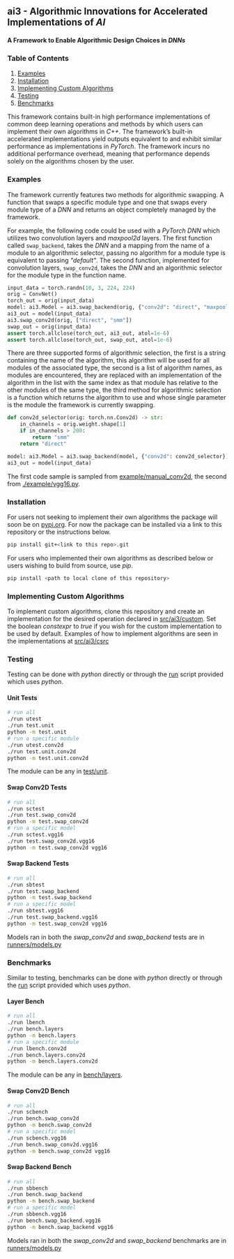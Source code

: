 ## ai3 - Algorithmic Innovations for Accelerated Implementations of *AI*

#### A Framework to Enable Algorithmic Design Choices in *DNNs*

### Table of Contents
1. [Examples](#examples)
2. [Installation](#installation)
3. [Implementing Custom Algorithms](#implementing-custom-algorithms)
4. [Testing](#testing)
5. [Benchmarks](#benchmarks)

This framework contains built-in high performance implementations of common deep learning operations and methods by which users can implement their own algorithms in *C++*. The framework’s built-in accelerated implementations yield outputs equivalent to and exhibit similar performance as implementations in *PyTorch*. The framework incurs no additional performance overhead, meaning that performance depends solely on the algorithms chosen by the user.

### Examples
The framework currently features two methods for algorithmic swapping. A function that swaps a specific module type and one that swaps every module type of a *DNN* and returns an object completely managed by the framework.

For example, the following code could be used with a *PyTorch* *DNN* which utilizes two convolution layers and *maxpool2d* layers. The first function called ```swap_backend```, takes the *DNN* and a mapping from the name of a module to an algorithmic selector, passing no algorithm for a module type is equivalent to passing *"default"*. The second function, implemented for convolution layers, ```swap_conv2d```, takes the *DNN* and an algorithmic selector for the module type in the function name.
```python
input_data = torch.randn(10, 3, 224, 224)
orig = ConvNet()
torch_out = orig(input_data)
model: ai3.Model = ai3.swap_backend(orig, {"conv2d": "direct", "maxpool2d": "default"})
ai3_out = model(input_data)
ai3.swap_conv2d(orig, ["direct", "smm"])
swap_out = orig(input_data)
assert torch.allclose(torch_out, ai3_out, atol=1e-6)
assert torch.allclose(torch_out, swap_out, atol=1e-6)
```
There are three supported forms of algorithmic selection, the first is a string containing the name of the algorithm, this algorithm will be used for all modules of the associated type, the second is a list of algorithm names, as modules are encountered, they are replaced with an implementation of the algorithm in the list with the same index as that module has relative to the other modules of the same type, the third method for algorithmic selection is a function which returns the algorithm to use and whose single parameter is the module the framework is currently swapping.
```python
def conv2d_selector(orig: torch.nn.Conv2d) -> str:
    in_channels = orig.weight.shape[1]
    if in_channels > 200:
        return "smm"
    return "direct"

model: ai3.Model = ai3.swap_backend(model, {"conv2d": conv2d_selector})
ai3_out = model(input_data)
```
The first code sample is sampled from [example/manual_conv2d](./example/manual_conv2d.py), the second from [./example/vgg16.py](./example/vgg16.py).

### Installation
For users not seeking to implement their own algorithms the package will soon be on [pypi.org](pypi.org). For now the package can be installed via a link to this repository or the instructions below.
```sh
pip install git+<link to this repo>.git
```

For users who implemented their own algorithms as described below or users wishing to build from source, use *pip*.
```sh
pip install <path to local clone of this repository>
```

### Implementing Custom Algorithms
To implement custom algorithms, clone this repository and create an implementation for the desired operation declared in [src/ai3/custom](./src/ai3/custom). Set the boolean *constexpr* to *true* if you wish for the custom implementation to be used by default. Examples of how to implement algorithms are seen in the implementations at [src/ai3/csrc](./src/ai3/csrc)

### Testing
Testing can be done with *python* directly or through the [run](./run) script provided which uses *python*.

#### Unit Tests
```sh
# run all
./run utest
./run test.unit
python -m test.unit
# run a specific module
./run utest.conv2d
./run test.unit.conv2d
python -m test.unit.conv2d
```
The module can be any in [test/unit](./test/unit).

#### Swap Conv2D Tests
```sh
# run all
./run sctest
./run test.swap_conv2d
python -m test.swap_conv2d
# run a specific model
./run sctest.vgg16
./run test.swap_conv2d.vgg16
python -m test.swap_conv2d vgg16
```

#### Swap Backend Tests
```sh
# run all
./run sbtest
./run test.swap_backend
python -m test.swap_backend
# run a specific model
./run sbtest.vgg16
./run test.swap_backend.vgg16
python -m test.swap_conv2d vgg16
```

Models ran in both the *swap_conv2d* and *swap_backend* tests are in [runners/models.py](./runners/models.py)

### Benchmarks

Similar to testing, benchmarks can be done with *python* directly or through the [run](./run) script provided which uses *python*.

#### Layer Bench
```sh
# run all
./run lbench
./run bench.layers
python -m bench.layers
# run a specific module
./run lbench.conv2d
./run bench.layers.conv2d
python -m bench.layers.conv2d
```
The module can be any in [bench/layers](./bench/layers).

#### Swap Conv2D Bench
```sh
# run all
./run scbench
./run bench.swap_conv2d
python -m bench.swap_conv2d
# run a specific model
./run scbench.vgg16
./run bench.swap_conv2d.vgg16
python -m bench.swap_conv2d vgg16
```

#### Swap Backend Bench
```sh
# run all
./run sbbench
./run bench.swap_backend
python -m bench.swap_backend
# run a specific model
./run sbbench.vgg16
./run bench.swap_backend.vgg16
python -m bench.swap_backend vgg16
```

Models ran in both the *swap_conv2d* and *swap_backend* benchmarks are in [runners/models.py](./runners/models.py)
